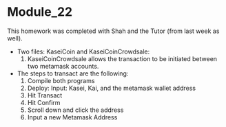 # Module_22
This homework was completed with Shah and the Tutor (from last week as well). 
* Two files: KaseiCoin and KaseiCoinCrowdsale:
  1) KaseiCoinCrowdsale allows the transaction to be initiated between two metamask accounts.
* The steps to transact are the following:
  1) Compile both programs
  2) Deploy: Input: Kasei, Kai, and the metamask wallet address
  3) Hit Transact
  4) Hit Confirm
  5) Scroll down and click the address
  6) Input a new Metamask Address
  
